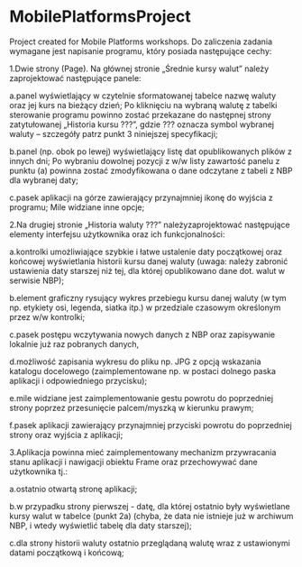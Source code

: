 # MobilePlatformsProject
Project created for Mobile Platforms workshops.
Do zaliczenia zadania wymagane jest napisanie programu, który posiada następujące cechy:

1.Dwie strony (Page). Na głównej stronie „Średnie kursy walut” należy zaprojektować następujące panele:

a.panel wyświetlający w czytelnie sformatowanej tabelce nazwę waluty oraz jej kurs na bieżący dzień; Po
kliknięciu na wybraną walutę z tabelki sterowanie programu powinno zostać przekazane do następnej strony zatytułowanej „Historia kursu ???”, gdzie ??? oznacza symbol wybranej waluty – szczegóły patrz punkt 3 niniejszej specyfikacji;

b.panel (np. obok po lewej) wyświetlający listę dat opublikowanych plików z innych dni; Po wybraniu dowolnej
pozycji z w/w listy zawartość panelu z punktu (a) powinna zostać zmodyfikowana o
dane odczytane z tabeli z NBP dla wybranej daty;

c.pasek aplikacji na górze zawierający przynajmniej ikonę do wyjścia z programu; Mile widziane inne opcje;

2.Na drugiej stronie „Historia waluty ???” należyzaprojektować następujące elementy interfejsu użytkownika oraz ich funkcjonalności:

a.kontrolki umożliwiające szybkie i łatwe ustalenie daty początkowej oraz końcowej wyświetlania historii kursu
danej   waluty   (uwaga:   należy   zabronić   ustawienia   daty   starszej   niż   tej,   dla   której   opublikowano   dane
dot. walut w serwisie NBP);

b.element graficzny rysujący wykres przebiegu kursu danej waluty (w tym np. etykiety osi, legenda, siatka itp.)
w przedziale czasowym określonym przez w/w kontrolki;

c.pasek postępu wczytywania nowych danych z NBP oraz zapisywanie lokalnie już raz pobranych danych,

d.możliwość zapisania wykresu do pliku np. JPG z opcją wskazania katalogu docelowego (zaimplementowane
np. w postaci dolnego paska aplikacji i odpowiedniego przycisku);

e.mile   widziane   jest   zaimplementowanie   gestu   powrotu   do   poprzedniej   strony   poprzez   przesunięcie
palcem/myszką w kierunku prawym;

f.pasek aplikacji zawierający przynajmniej przyciski powrotu do poprzedniej strony oraz wyjścia z
aplikacji;

3.Aplikacja   powinna   mieć   zaimplementowany   mechanizm   przywracania   stanu   aplikacji   i   nawigacji   obiektu   Frame
oraz przechowywać dane użytkownika tj.:

a.ostatnio otwartą stronę aplikacji;

b.w przypadku strony pierwszej - datę, dla której ostatnio były wyświetlane kursy walut w tabelce (punkt 2a)
(chyba, że data nie istnieje już w archiwum NBP, i wtedy wyświetlić tabelę dla daty starszej);

c.dla strony historii waluty ostatnio przeglądaną walutę wraz z ustawionymi datami początkową i końcową; 
